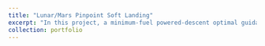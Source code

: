 ```yaml
---
title: "Lunar/Mars Pinpoint Soft Landing"
excerpt: "In this project, a minimum-fuel powered-descent optimal guidance algorithm that incorporates obstacle avoidance is presented. The approach is based on convex optimization that includes the obstacles using nonconvex functions. To convert these nonconvex obstacle constraints to convex ones, a simple linearization procedure is employed. It is proved that the optimal solution of the convex relaxation problem is also optimal for the original nonconvex one. The sensitivity of the multiobstacle avoidance method to the relaxation factor and its effectiveness under different conditions are also investigated through simulations.<img src='/images/Project02.png'>"
collection: portfolio
---
```

